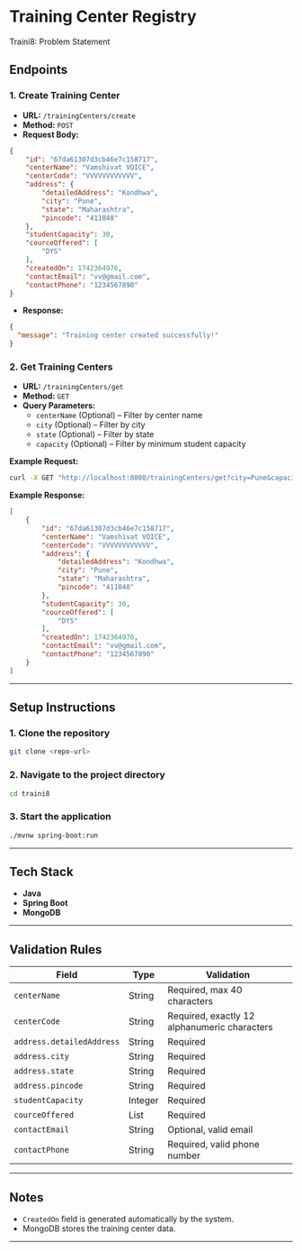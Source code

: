 # Training Center Registry

Traini8: Problem Statement


## Endpoints

### 1. **Create Training Center**
- **URL:** `/trainingCenters/create`  
- **Method:** `POST`  
- **Request Body:**
```json
{
    "id": "67da61307d3cb46e7c158717",
    "centerName": "Vamshivat VOICE",
    "centerCode": "VVVVVVVVVVVV",
    "address": {
        "detailedAddress": "Kondhwa",
        "city": "Pune",
        "state": "Maharashtra",
        "pincode": "411048"
    },
    "studentCapacity": 30,
    "courceOffered": [
        "DYS"
    ],
    "createdOn": 1742364976,
    "contactEmail": "vv@gmail.com",
    "contactPhone": "1234567890"
}
```
- **Response:**
```json
{
  "message": "Training center created successfully!"
}
```

### 2. **Get Training Centers**
- **URL:** `/trainingCenters/get`  
- **Method:** `GET`  
- **Query Parameters:**
  - `centerName` (Optional) – Filter by center name  
  - `city` (Optional) – Filter by city  
  - `state` (Optional) – Filter by state  
  - `capacity` (Optional) – Filter by minimum student capacity  

**Example Request:**
```bash
curl -X GET "http://localhost:8080/trainingCenters/get?city=Pune&capacity=30"
```

**Example Response:**
```json
[
    {
        "id": "67da61307d3cb46e7c158717",
        "centerName": "Vamshivat VOICE",
        "centerCode": "VVVVVVVVVVVV",
        "address": {
            "detailedAddress": "Kondhwa",
            "city": "Pune",
            "state": "Maharashtra",
            "pincode": "411048"
        },
        "studentCapacity": 30,
        "courceOffered": [
            "DYS"
        ],
        "createdOn": 1742364976,
        "contactEmail": "vv@gmail.com",
        "contactPhone": "1234567890"
    }
]
```

---

## Setup Instructions

### 1. **Clone the repository**  
```bash
git clone <repo-url>
```

### 2. **Navigate to the project directory**  
```bash
cd traini8
```

### 3. **Start the application**  
```bash
./mvnw spring-boot:run
```

---

## Tech Stack
- **Java**
- **Spring Boot**
- **MongoDB**

---

## Validation Rules
| Field | Type | Validation |
|-------|------|------------|
| `centerName` | String | Required, max 40 characters |
| `centerCode` | String | Required, exactly 12 alphanumeric characters |
| `address.detailedAddress` | String | Required |
| `address.city` | String | Required |
| `address.state` | String | Required |
| `address.pincode` | String | Required |
| `studentCapacity` | Integer | Required |
| `courceOffered` | List<String> | Required |
| `contactEmail` | String | Optional, valid email |
| `contactPhone` | String | Required, valid phone number |

---

## Notes
- `CreatedOn` field is generated automatically by the system.  
- MongoDB stores the training center data.  

---